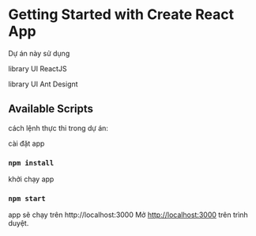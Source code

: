 # Getting Started with Create React App
Dự án này sử dụng 

library UI  ReactJS

library UI Ant Designt

## Available Scripts

cách lệnh thực thi trong dự án:

cài đặt app
### `npm install`

khởi chạy app 

### `npm start`

app sẽ chạy trên http://localhost:3000
Mở [http://localhost:3000](http://localhost:3000) trên trình duyệt.

